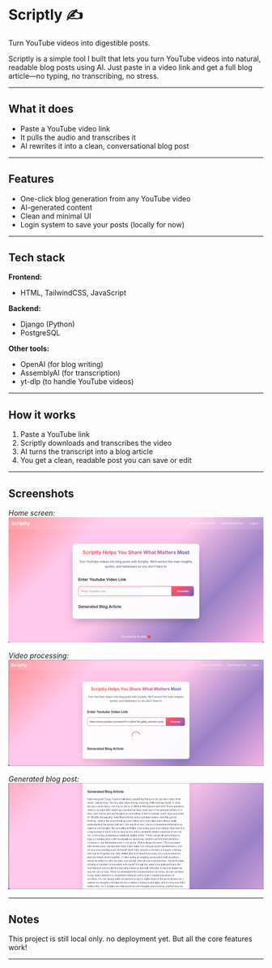 # Scriptly ✍️  
Turn YouTube videos into digestible posts.

Scriptly is a simple tool I built that lets you turn YouTube videos into natural, readable blog posts using AI. Just paste in a video link and get a full blog article—no typing, no transcribing, no stress.

---

## What it does  
- Paste a YouTube video link  
- It pulls the audio and transcribes it  
- AI rewrites it into a clean, conversational blog post  

---

## Features  
- One-click blog generation from any YouTube video  
- AI-generated content  
- Clean and minimal UI  
- Login system to save your posts (locally for now)  

---

## Tech stack  
**Frontend:**  
- HTML, TailwindCSS, JavaScript  

**Backend:**  
- Django (Python)  
- PostgreSQL

**Other tools:**  
- OpenAI (for blog writing)  
- AssemblyAI (for transcription)  
- yt-dlp (to handle YouTube videos)  

---

## How it works  
1. Paste a YouTube link  
2. Scriptly downloads and transcribes the video  
3. AI turns the transcript into a blog article  
4. You get a clean, readable post you can save or edit  

---

## Screenshots  
*Home screen:*  
![Homepage](./assets/screenshot1.png)  

*Video processing:*  
![Processing](./assets/screenshot2.png)  

*Generated blog post:*  
![Generated](./assets/screenshot3.png)  

---

## Notes  
This project is still local only. no deployment yet. But all the core features work!

---

